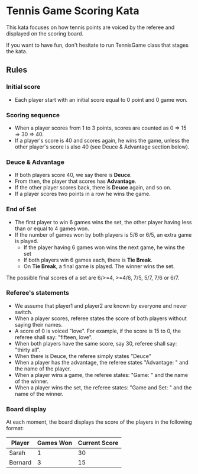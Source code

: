 # Tennis Game Scoring Kata

This kata focuses on how tennis points are voiced by the referee and displayed on the scoring board.

If you want to have fun, don't hesitate to run TennisGame class that stages the kata.

## Rules

### Initial score
 - Each player start with an initial score equal to 0 point and 0 game won.

### Scoring sequence
 - When a player scores from 1 to 3 points, scores are counted as 0 => 15 => 30 => 40.
 - If a player's score is 40 and scores again, he wins the game, unless the other player's score is also 40 (see Deuce & Advantage section below).

### Deuce & Advantage
 - If both players score 40, we say there is **Deuce**.
 - From then, the player that scores has **Advantage**.
 - If the other player scores back, there is **Deuce** again, and so on.
 - If a player scores two points in a row he wins the game.

### End of Set
 - The first player to win 6 games wins the set, the other player having less than or equal to 4 games won.
 - If the number of games won by both players is 5/6 or 6/5, an extra game is played.
     - If the player having 6 games won wins the next game, he wins the set
     - If both players win 6 games each, there is **Tie Break**.
     - On **Tie Break**, a final game is played. The winner wins the set.

The possible final scores of a set are 6/>=4, >=4/6, 7/5, 5/7, 7/6 or 6/7.

### Referee's statements
 - We assume that player1 and player2 are known by everyone and never switch.
 - When a player scores, referee states the score of both players without saying their names.
 - A score of 0 is voiced "love". For example, if the score is 15 to 0, the referee shall say: "fifteen, love".
 - When both players have the same score, say 30, referee shall say: "thirty all".
 - When there is Deuce, the referee simply states "Deuce"
 - When a player has the advantage, the referee states "Advantage: " and the name of the player.
 - When a player wins a game, the referee states: "Game: " and the name of the winner.
 - When a player wins the set, the referee states: "Game and Set: " and the name of the winner.

### Board display
At each moment, the board displays the score of the players in the following format:

Player  | Games Won | Current Score
------- | --------- | -------------
Sarah   | 1         | 30
Bernard | 3         | 15
